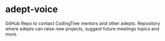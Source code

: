 # adept-voice
GitHub Repo to contact CodingTree mentors and other adepts. Repository where adepts can raise new projects, suggest future meetings topics and more.
